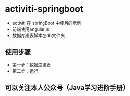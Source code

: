 # activiti-springboot
* activiti 在 springBoot 中使用的示例
* 前端使用angular js
* 数据库建表脚本在db文件夹

## 使用步骤
* 第一步：数据库建表
* 第二步：运行

## 可以关注本人公众号（Java学习进阶手册）

